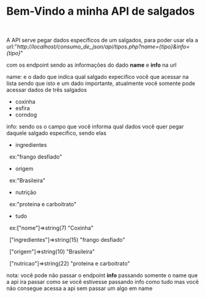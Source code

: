 # Bem-Vindo a minha API de salgados

&nbsp;

A API serve pegar dados específicos de um salgados, para poder usar ela a url:"*http://localhost/consumo\_de\_json/api/tipos.php?name={tipo}\&info={tipo}*"



com os endpoint sendo as informações do dado **name** e **info** na url



name: e o dado que indica qual salgado expecifico você que acessar na lista sendo que isto e um dado importante, atualmente você somente pode acessar dados de três salgados 



* coxinha
* esfira
* corndog  



info: sendo os o campo que você informa qual dados você quer pegar daquele salgado especifico, sendo elas 



* ingredientes 

&nbsp;	ex:"frango desfiado"

* origem

&nbsp;	ex:"Brasileira"

* nutrição

&nbsp;	ex:"proteina e carboitrato"

* tudo

&nbsp;    	ex:\["nome"]=>string(7) "Coxinha"

&nbsp; 	   \["ingredientes"]=>string(15) "frango desfiado"

&nbsp; 	   \["origem"]=>string(10) "Brasileira"

&nbsp; 	   \["nutricao"]=>string(22) "proteina e carboitrato"



nota: você pode não passar o endpoint **info** passando somente o name que a api ira passar como se você estivesse passando info como tudo mas você não consegue acessa a api sem passar um algo em name   



